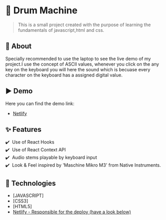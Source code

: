 
# 🥁 Drum Machine
> This is a small project created with the purpose of learning the fundamentals of javascript,html and css.

## 🎯 About ##
Specially recommended to use the laptop to see the live demo of my project.I use the concept of  ASCII values, whenever you click on the any key on the keyboard
you will here the sound which is becuase every character on the keyboard has a assigned digital value.

## ▶️ Demo

Here you can find the demo link:

- [Netlify](https://react-drum-machine-ni.netlify.app/)

## :sparkles: Features ##

:heavy_check_mark: &nbsp;Use of React Hooks<br />
:heavy_check_mark: &nbsp;Use of React Context API<br />
:heavy_check_mark: &nbsp;Audio stems playable by keyboard input<br />
:heavy_check_mark: &nbsp;Look &amp; Feel inspired by 'Maschine Mikro M3' from Native Instruments.

## :rocket: Technologies ##

- [JAVASCRIPT]
- [CSS3]
- [HTML5]
- [Netlify - Responsible for the deploy (have a look below)](https://www.netlify.com/)







